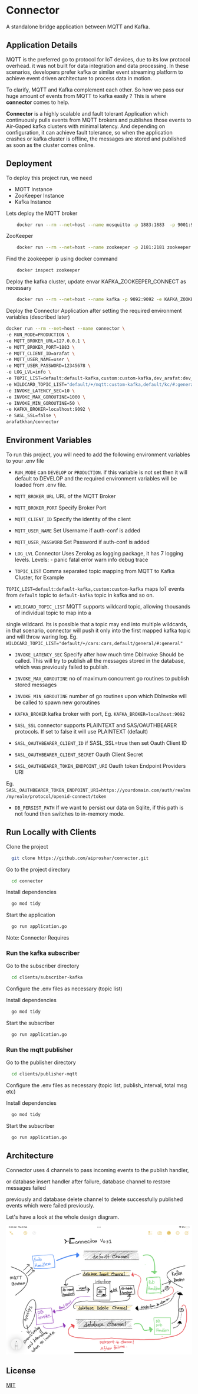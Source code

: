 
# Connector

A standalone bridge application between MQTT and Kafka.


## Application Details
MQTT is the preferred go to protocol for IoT devices, due to its low protocol overhead. it was not built for data integration and data processing. In these scenarios, developers prefer kafka or similar event streaming platform to achieve event driven architecture to process data in motion.

To clarify, MQTT and Kafka complement each other. So how we pass our huge amount of events from MQTT to kafka easily ? This is where **connector** comes to help.

**Connector** is a highly scalable and fault tolerant Application which continuously pulls events from MQTT brokers and publishes those events to Air-Gaped kafka clusters with minimal latency. And depending on configuration, it can achieve fault tolerance, so when the application crashes or kafka cluster is offline, the messages are stored and published as soon as the cluster comes online.

## Deployment

To deploy this project run, we need

- MOTT Instance
- ZooKeeper Instance
- Kafka Instance

Lets deploy the MQTT broker

```bash
    docker run --rm --net=host --name mosquitto -p 1883:1883  -p 9001:9001 eclipse-mosquitto mosquitto -c /mosquitto-no-auth.conf
```
ZooKeeper 

```bash
    docker run --rm --net=host --name zookeeper -p 2181:2181 zookeeper
```
Find the zookeeper ip using docker command

```bash
    docker inspect zookeeper
```
Deploy the kafka cluster, update envar KAFKA_ZOOKEEPER_CONNECT as necessary

```bash
    docker run --rm --net=host --name kafka -p 9092:9092 -e KAFKA_ZOOKEEPER_CONNECT=172.17.0.1 -e KAFKA_ADVERTISED_LISTENERS=PLAINTEXT://localhost:9092 -e KAFKA_OFFSETS_TOPIC_REPLICATION_FACTOR=1 confluentinc/cp-kafka
```
Deploy the Connector Application after setting the required environment variables (described later)

```bash
docker run --rm --net=host --name connector \
-e RUN_MODE=PRODUCTION \
-e MQTT_BROKER_URL=127.0.0.1 \
-e MQTT_BROKER_PORT=1883 \
-e MQTT_CLIENT_ID=arafat \
-e MQTT_USER_NAME=user \
-e MQTT_USER_PASSWORD=12345678 \
-e LOG_LVL=info \
-e TOPIC_LIST=default:default-kafka,custom:custom-kafka,dev_arafat:dev_arafat \
-e WILDCARD_TOPIC_LIST="default/+/mqtt:custom-kafka,default/kc/#:general" \
-e INVOKE_LATENCY_SEC=10 \
-e INVOKE_MAX_GOROUTINE=1000 \
-e INVOKE_MIN_GOROUTINE=50 \
-e KAFKA_BROKER=localhost:9092 \
-e SASL_SSL=false \
arafatkhan/connector
```
## Environment Variables

To run this project, you will need to add the following environment variables to your .env file

- `RUN_MODE` can `DEVELOP` or `PRODUCTION`. if this variable is not set then it will default to DEVELOP
and the required environment variables will be loaded from .env file.

- `MQTT_BROKER_URL` URL of the MQTT Broker 


- `MQTT_BROKER_PORT` Specify Broker Port


- `MQTT_CLIENT_ID` Specify the identity of the client

- `MQTT_USER_NAME` Set Username if auth-conf is added


- `MQTT_USER_PASSWORD` Set Password if auth-conf is added

- `LOG_LVL` Connector Uses Zerolog as logging package, it has 7 logging levels. Levels: - panic fatal error warn info debug trace


- `TOPIC_LIST` Comma separated topic mapping from MQTT to Kafka Cluster, for Example

`TOPIC_LIST=default:default-kafka,custom:custom-kafka`
maps IoT events from `default` topic to `default-kafka` topic in kafka and so on.

- `WILDCARD_TOPIC_LIST` MQTT supports wildcard topic, allowing thousands of individual topic to map into a 

single wildcard. Its is possible that a topic may end into multiple wildcards, in that scenario,
connector will push it only into the first mapped kafka topic and will throw waring log.
Eg.  `WILDCARD_TOPIC_LIST="default/+/cars:cars,default/general/#:general"`

- `INVOKE_LATENCY_SEC` Specify after how much time DbInvoke Should be called. This will try to publish all the messages stored in the database, which was previously failed to publish.

- `INVOKE_MAX_GOROUTINE` no of maximum concurrent go routines to publish stored messages
- `INVOKE_MIN_GOROUTINE` number of go routines upon which DbInvoke will be called to spawn new goroutines
- `KAFKA_BROKER` kafka broker with port, Eg. `KAFKA_BROKER=localhost:9092`
- `SASL_SSL` connector supports PLAINTEXT and SAS/OAUTHBEARER protocols. If set to false it will use PLAINTEXT (default)
- `SASL_OAUTHBEARER_CLIENT_ID` if SASL_SSL=true then set Oauth Client ID
- `SASL_OAUTHBEARER_CLIENT_SECRET` Oauth Client Secret
- `SASL_OAUTHBEARER_TOKEN_ENDPOINT_URI` Oauth token Endpoint Providers URI

Eg.  `SASL_OAUTHBEARER_TOKEN_ENDPOINT_URI=https://yourdomain.com/auth/realms/myrealm/protocol/openid-connect/token`
- `DB_PERSIST_PATH` If we want to persist our data on Sqlite, if this path is not found then switches to in-memory mode.
## Run Locally with Clients 

Clone the project

```bash
  git clone https://github.com/aiproshar/connector.git
```

Go to the project directory  

```bash
  cd connector
```

Install dependencies

```bash
  go mod tidy
```

Start the application

```bash
  go run application.go
```
Note: Connector Requires 

### Run the kafka subscriber

Go to the subscriber directory

```bash
  cd clients/subscriber-kafka
```
Configure the .env files as necessary (topic list)

Install dependencies

```bash
  go mod tidy
```

Start the subscriber

```bash
  go run application.go
```

### Run the mqtt publisher

Go to the publisher directory

```bash
  cd clients/publisher-mqtt
```
Configure the .env files as necessary (topic list, publish_interval, total msg etc)

Install dependencies

```bash
  go mod tidy
```

Start the subscriber

```bash
  go run application.go
```
## Architecture

Connector uses 4 channels to pass incoming events to the publish handler, 

or database insert handler after failure, database channel to restore messages failed 

previously and database delete channel to delete successfully published events which were failed previously.

Let's have a look at the whole design diagram.

![Alt text](images/architecture.png?raw=true "ARCHITECTURE")



## License

[MIT](https://choosealicense.com/licenses/mit/)

